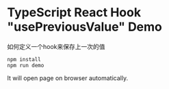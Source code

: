 TypeScript React Hook "usePreviousValue" Demo
=============================================

如何定义一个hook来保存上一次的值

```
npm install
npm run demo
```

It will open page on browser automatically.
